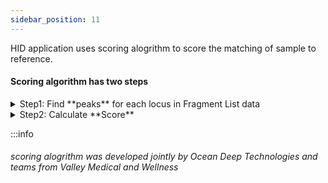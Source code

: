 ```yaml
---
sidebar_position: 11
---
```


HID application uses scoring alogrithm to score the matching of sample to reference.  

#### Scoring algorithm has two steps
<details>
<summary>Step1: Find  **peaks** for each locus in Fragment List data</summary>

    1. Validate data
        - EST_SIZE value not null and greater than zero
        - HEIGHT value not null and greater than zero
        - LOCUS value not null or empty
    2. Sort data by LOCUS in ascending order and HEIGHT in descending order
    3. For each LOCI
        - Set the 1st peak for the LOCI to the first value
        - Use following logic to find 2nd peak
            1. The HEIGHT must be within 55% of HEIGHT of 1st peak
            2. The absolute difference between EST_SIZE of 1st peak and 2nd peak must be greater than 3.
            3. If condition **a** is met and condition **b** fails then assign the next available HEIGHT data, following the 1st peak.
            4. If condition **a** fails, then there is no 2nd peak available for that LOCUS.
</details>
<details>
<summary>Step2: Calculate **Score**</summary>

Minimum Requirements to calculate score
    1. Sample with relevant peaks
    2. Reference associated with Sample with relevant peaks

##### Score logic will not work if there is no associated reference or there are no relevant peaks identified.

#### Scoring Logic
1. Get Sample relevant peaks
2. Get Reference relevant peaks
3. Do a cartesian product by Locus
4. For each Loci
    1. Get the absolute difference of est_size of sample and reference
    2. Count as matched if the difference is less than 1
    3. restrict matched count to maximum 2 only
5. if cartesion product has only one instance of Locus that also happened to be a "Matched", then count it as **2**
6. Score = 2 * total matched count over sum of locus (ie, 2 * sum of unique sample and reference)
7. If the score is greater than 70%, then its sample is  "Matched" otherwise "Not Matched"

</details>  
  

:::info
###### scoring alogrithm was developed jointly by Ocean Deep Technologies and teams from Valley Medical and Wellness